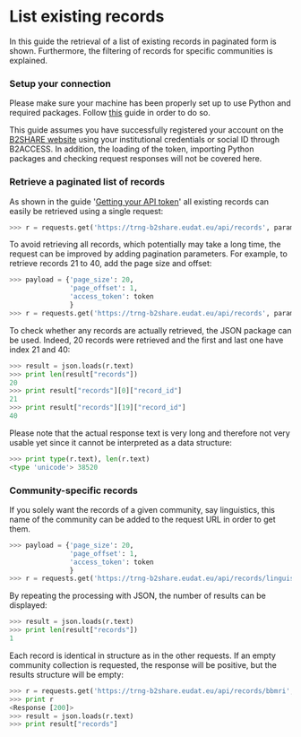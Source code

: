 # List existing records
In this guide the retrieval of a list of existing records in paginated form is shown. Furthermore, the filtering of records for specific communities is explained.

### Setup your connection
Please make sure your machine has been properly set up to use Python and required packages. Follow [this](A_Setup_and_install.md) guide in order to do so.

This guide assumes you have successfully registered your account on the [B2SHARE website](https://trng-b2share.eudat.eu) using your institutional credentials or social ID through B2ACCESS. In addition, the loading of the token, importing Python packages and checking request responses will not be covered here.

### Retrieve a paginated list of records
As shown in the guide '[Getting your API token](00_Getting_your_API_token.md)' all existing records can easily be retrieved using a single request:

```python
>>> r = requests.get('https://trng-b2share.eudat.eu/api/records', params={'access_token': token}, verify=False)
```

To avoid retrieving all records, which potentially may take a long time, the request can be improved by adding pagination parameters. 
For example, to retrieve records 21 to 40, add the page size and offset:

```python
>>> payload = {'page_size': 20,
               'page_offset': 1,
               'access_token': token
               }
>>> r = requests.get('https://trng-b2share.eudat.eu/api/records', params=payload, verify=False)
```

To check whether any records are actually retrieved, the JSON package can be used. Indeed, 20 records were retrieved and the first and last one have index 21 and 40:

```python
>>> result = json.loads(r.text)
>>> print len(result["records"])
20
>>> print result["records"][0]["record_id"]
21
>>> print result["records"][19]["record_id"]
40
```

Please note that the actual response text is very long and therefore not very usable yet since it cannot be interpreted as a data structure:

```python
>>> print type(r.text), len(r.text)
<type 'unicode'> 38520
```

### Community-specific records
If you solely want the records of a given community, say linguistics, this name of the community can be added to the request URL in order to get them.

```python
>>> payload = {'page_size': 20,
               'page_offset': 1,
               'access_token': token
               }
>>> r = requests.get('https://trng-b2share.eudat.eu/api/records/linguistics', params=payload, verify=False)
```

By repeating the processing with JSON, the number of results can be displayed:
```python
>>> result = json.loads(r.text)
>>> print len(result["records"])
1
```

Each record is identical in structure as in the other requests. If an empty community collection is requested, the response will be positive, but the results structure will be empty:
```python
>>> r = requests.get('https://trng-b2share.eudat.eu/api/records/bbmri', params=payload, verify=False)
>>> print r
<Response [200]>
>>> result = json.loads(r.text)
>>> print result["records"]

```

